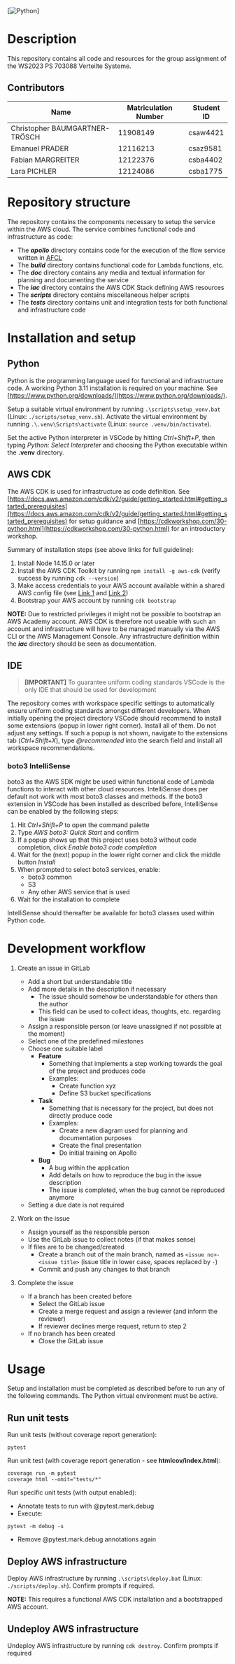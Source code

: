 [![Python](https://img.shields.io/badge/v3.11%2B?style=for-the-badge&logo=python&logoColor=yellow)]
# Description

This repository contains all code and resources for the group assignment of the WS2023 PS 703088 Verteilte Systeme.

## Contributors
| Name | Matriculation Number | Student ID |
|---|---|---|
| Christopher BAUMGARTNER-TRÖSCH | 11908149 | csaw4421 |
| Emanuel PRADER | 12116213 | csaz9581 |
| Fabian MARGREITER | 12122376 | csba4402 |
| Lara PICHLER | 12124086 | csba1775 |

# Repository structure

The repository contains the components necessary to setup the service within the AWS cloud. The service combines functional code and infrastructure as code:

- The ***apollo*** directory contains code for the execution of the flow service written in [AFCL](https://apollowf.github.io/)
- The ***build*** directory contains functional code for Lambda functions, etc.
- The ***doc*** directory contains any media and textual information for planning and documenting the service
- The ***iac*** directory contains the AWS CDK Stack defining AWS resources
- The ***scripts*** directory contains miscellaneous helper scripts
- The ***tests*** directory contains unit and integration tests for both functional and infrastructure code

# Installation and setup

## Python

Python is the programming language used for functional and infrastructure code. A working Python 3.11 installation is required on your machine. See [https://www.python.org/downloads/](https://www.python.org/downloads/).

Setup a suitable virtual environment by running `.\scripts\setup_venv.bat` (Linux: `./scripts/setup_venv.sh`). Activate the virtual environment by running `.\.venv\Scripts\activate` (Linux: `source .venv/bin/activate`).

Set the active Python interpreter in VSCode by hitting _Ctrl+Shift+P_, then typing _Python: Select Interpreter_ and choosing the Python executable within the **.venv** directory.

## AWS CDK

The AWS CDK is used for infrastructure as code definition. See [https://docs.aws.amazon.com/cdk/v2/guide/getting_started.html#getting_started_prerequisites](https://docs.aws.amazon.com/cdk/v2/guide/getting_started.html#getting_started_prerequisites) for setup guidance and [https://cdkworkshop.com/30-python.html](https://cdkworkshop.com/30-python.html) for an introductory workshop.

Summary of installation steps (see above links for full guideline):

1. Install Node 14.15.0 or later
2. Install the AWS CDK Toolkit by running `npm install -g aws-cdk` (verify success by running `cdk --version`)
3. Make access credentials to your AWS account available within a shared AWS config file (see [Link 1](https://docs.aws.amazon.com/sdkref/latest/guide/file-format.html) and [Link 2](https://docs.aws.amazon.com/sdkref/latest/guide/file-location.html))
4. Bootstrap your AWS account by running `cdk bootstrap`

**NOTE:** Due to restricted privileges it might not be possible to bootstrap an AWS Academy account. AWS CDK is therefore not useable with such an account and infrastructure will have to be managed manually via the AWS CLI or the AWS Management Console. Any infrastructure definition within the ***iac*** directory should be seen as documentation.

## IDE

> **[IMPORTANT]** To guarantee uniform coding standards VSCode is the only IDE that should be used for development

The repository comes with workspace specific settings to automatically ensure uniform coding standards amongst different developers. When initially opening the project directory VSCode should recommend to install some extensions (popup in lower right corner). Install all of them. Do not adjust any settings. If such a popup is not shown, navigate to the extensions tab (_Ctrl+Shift+X_), type _@recommended_ into the search field and install all workspace recommendations.

### boto3 IntelliSense

boto3 as the AWS SDK might be used within functional code of Lambda functions to interact with other cloud resources. IntelliSense does per default not work with most boto3 classes and methods. If the boto3 extension in VSCode has been installed as described before, IntelliSense can be enabled by the following steps:

1. Hit _Ctrl+Shift+P_ to open the command palette
2. Type _AWS boto3: Quick Start_ and confirm
3. If a popup shows up that this project uses boto3 without code completion, click _Enable boto3 code completion_
4. Wait for the (next) popup in the lower right corner and click the middle button _Install_
5. When prompted to select boto3 services, enable:
    - boto3 common
    - S3
    - Any other AWS service that is used
6. Wait for the installation to complete

IntelliSense should thereafter be available for boto3 classes used within Python code.

# Development workflow

1. Create an issue in GitLab
    - Add a short but understandable title
    - Add more details in the description if necessary
        - The issue should somehow be understandable for others than the author
        - This field can be used to collect ideas, thoughts, etc. regarding the issue
    - Assign a responsible person (or leave unassigned if not possible at the moment)
    - Select one of the predefined milestones
    - Choose one suitable label
        - **Feature**
            - Something that implements a step working towards the goal of the project and produces code
            - Examples:
                - Create function xyz
                - Define S3 bucket specifications 
        - **Task**
            - Something that is necessary for the project, but does not directly produce code
            - Examples:
                - Create a new diagram used for planning and documentation purposes
                - Create the final presentation
                - Do initial training on Apollo
        - **Bug**
            - A bug within the application
            - Add details on how to reproduce the bug in the issue description
            - The issue is completed, when the bug cannot be reproduced anymore
    - Setting a due date is not required

2. Work on the issue
    - Assign yourself as the responsible person
    - Use the GitLab issue to collect notes (if that makes sense)
    - If files are to be changed/created
        - Create a branch out of the main branch, named as `<issue no>-<issue title>` (issue title in lower case, spaces replaced by `-`)
        - Commit and push any changes to that branch

3. Complete the issue
    - If a branch has been created before
        - Select the GitLab issue
        - Create a merge request and assign a reviewer (and inform the reviewer)
        - If reviewer declines merge request, return to step 2
    - If no branch has been created
        - Close the GitLab issue

# Usage

Setup and installation must be completed as described before to run any of the following commands. The Python virtual environment must be active.

## Run unit tests

Run unit tests (without coverage report generation):

```
pytest
```

Run unit test (with coverage report generation - see **htmlcov/index.html**):

```
coverage run -m pytest
coverage html --omit="tests/*"
```

Run specific unit tests (with output enabled):

- Annotate tests to run with @pytest.mark.debug
- Execute:

```
pytest -m debug -s
```
- Remove @pytest.mark.debug annotations again

## Deploy AWS infrastructure

Deploy AWS infrastructure by running `.\scripts\deploy.bat` (Linux: `./scripts/deploy.sh`). Confirm prompts if required.

**NOTE:** This requires a functional AWS CDK installation and a bootstrapped AWS account.

## Undeploy AWS infrastructure

Undeploy AWS infrastructure by running `cdk destroy`. Confirm prompts if required
